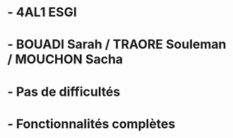 # - 4AL1 ESGI

# - BOUADI Sarah / TRAORE Souleman / MOUCHON Sacha

# - Pas de difficultés

# - Fonctionnalités complètes